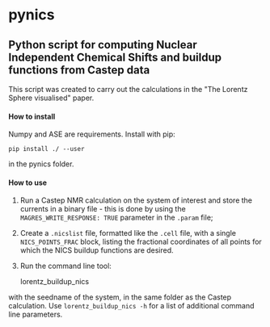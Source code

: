 # pynics
## Python script for computing Nuclear Independent Chemical Shifts and buildup functions from Castep data

This script was created to carry out the calculations in the "The Lorentz Sphere visualised" paper. 

#### How to install

Numpy and ASE are requirements. Install with pip:

    pip install ./ --user

in the pynics folder.

#### How to use

1. Run a Castep NMR calculation on the system of interest and store the currents in a binary file - this is done by using the 
`MAGRES_WRITE_RESPONSE: TRUE` parameter in the `.param` file;
2. Create a `.nicslist` file, formatted like the `.cell` file, with a single `NICS_POINTS_FRAC` block, listing the
fractional coordinates of all points for which the NICS buildup functions are desired.
3. Run the command line tool:

    lorentz_buildup_nics <seedname>
    
with the seedname of the system, in the same folder as the Castep calculation.
Use `lorentz_buildup_nics -h` for a list of additional command line parameters.
